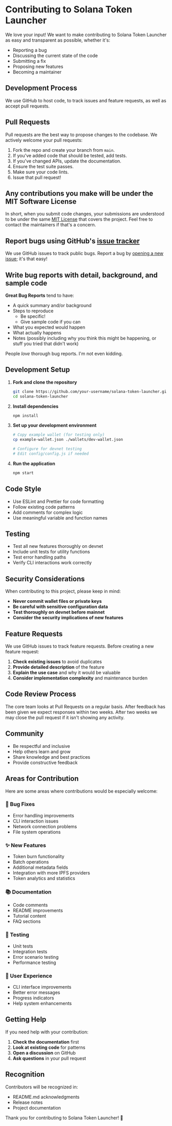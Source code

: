 # Contributing to Solana Token Launcher

We love your input! We want to make contributing to Solana Token Launcher as easy and transparent as possible, whether it's:

- Reporting a bug
- Discussing the current state of the code
- Submitting a fix
- Proposing new features
- Becoming a maintainer

## Development Process

We use GitHub to host code, to track issues and feature requests, as well as accept pull requests.

## Pull Requests

Pull requests are the best way to propose changes to the codebase. We actively welcome your pull requests:

1. Fork the repo and create your branch from `main`.
2. If you've added code that should be tested, add tests.
3. If you've changed APIs, update the documentation.
4. Ensure the test suite passes.
5. Make sure your code lints.
6. Issue that pull request!

## Any contributions you make will be under the MIT Software License

In short, when you submit code changes, your submissions are understood to be under the same [MIT License](http://choosealicense.com/licenses/mit/) that covers the project. Feel free to contact the maintainers if that's a concern.

## Report bugs using GitHub's [issue tracker](https://github.com/your-username/solana-token-launcher/issues)

We use GitHub issues to track public bugs. Report a bug by [opening a new issue](https://github.com/your-username/solana-token-launcher/issues/new); it's that easy!

## Write bug reports with detail, background, and sample code

**Great Bug Reports** tend to have:

- A quick summary and/or background
- Steps to reproduce
  - Be specific!
  - Give sample code if you can
- What you expected would happen
- What actually happens
- Notes (possibly including why you think this might be happening, or stuff you tried that didn't work)

People *love* thorough bug reports. I'm not even kidding.

## Development Setup

1. **Fork and clone the repository**
   ```bash
   git clone https://github.com/your-username/solana-token-launcher.git
   cd solana-token-launcher
   ```

2. **Install dependencies**
   ```bash
   npm install
   ```

3. **Set up your development environment**
   ```bash
   # Copy example wallet (for testing only)
   cp example-wallet.json ./wallets/dev-wallet.json
   
   # Configure for devnet testing
   # Edit config/config.js if needed
   ```

4. **Run the application**
   ```bash
   npm start
   ```

## Code Style

- Use ESLint and Prettier for code formatting
- Follow existing code patterns
- Add comments for complex logic
- Use meaningful variable and function names

## Testing

- Test all new features thoroughly on devnet
- Include unit tests for utility functions
- Test error handling paths
- Verify CLI interactions work correctly

## Security Considerations

When contributing to this project, please keep in mind:

- **Never commit wallet files or private keys**
- **Be careful with sensitive configuration data**
- **Test thoroughly on devnet before mainnet**
- **Consider the security implications of new features**

## Feature Requests

We use GitHub issues to track feature requests. Before creating a new feature request:

1. **Check existing issues** to avoid duplicates
2. **Provide detailed description** of the feature
3. **Explain the use case** and why it would be valuable
4. **Consider implementation complexity** and maintenance burden

## Code Review Process

The core team looks at Pull Requests on a regular basis. After feedback has been given we expect responses within two weeks. After two weeks we may close the pull request if it isn't showing any activity.

## Community

- Be respectful and inclusive
- Help others learn and grow
- Share knowledge and best practices
- Provide constructive feedback

## Areas for Contribution

Here are some areas where contributions would be especially welcome:

### 🐛 Bug Fixes
- Error handling improvements
- CLI interaction issues
- Network connection problems
- File system operations

### ✨ New Features
- Token burn functionality
- Batch operations
- Additional metadata fields
- Integration with more IPFS providers
- Token analytics and statistics

### 📚 Documentation
- Code comments
- README improvements
- Tutorial content
- FAQ sections

### 🧪 Testing
- Unit tests
- Integration tests
- Error scenario testing
- Performance testing

### 🎨 User Experience
- CLI interface improvements
- Better error messages
- Progress indicators
- Help system enhancements

## Getting Help

If you need help with your contribution:

1. **Check the documentation** first
2. **Look at existing code** for patterns
3. **Open a discussion** on GitHub
4. **Ask questions** in your pull request

## Recognition

Contributors will be recognized in:
- README.md acknowledgments
- Release notes
- Project documentation

Thank you for contributing to Solana Token Launcher! 🚀